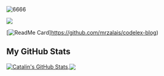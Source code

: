 ![6666](https://user-images.githubusercontent.com/64210341/97890130-d7725a80-1d35-11eb-8e10-f0faeb44d4a6.png)

<a href="https://https://github.com/mrzalais/Rock-Paper-Scissors-Lizard-Spock">
  <img align="center" src="https://github-readme-stats.vercel.app/api/pin/?username=mrzalais&repo=Rock-Paper-Scissors-Lizard-Spock" />
 </a>

[![ReadMe Card](https://github-readme-stats.vercel.app/api/pin/?username=mrzalais&repo=codelex-blog)]https://github.com/mrzalais/codelex-blog)


<h2>My GitHub Stats</h2>

<a href="https://github.com/mrzalais/mrzalais">
  <img align="center" src="https://github-readme-stats.vercel.app/api?username=mrzalais&theme=synthwave" alt="Catalin's GitHub Stats" />
</a>

<a href="https://github.com/mrzalais/mrzalais">
  <img align="center" src="https://github-readme-stats.vercel.app/api/top-langs/?username=mrzalais&theme=synthwave"  />
</a>
